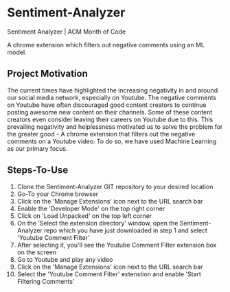 # Sentiment-Analyzer
Sentiment Analyzer | ACM Month of Code

A chrome extension which filters out negative comments using an ML model.

## Project Motivation
The current times have highlighted the increasing negativity in and around our social media network, especially on Youtube. The negative comments on Youtube have often discouraged good content creators to continue posting awesome new content on their channels. Some of these content creators even consider leaving their careers on Youtube due to this. This prevailing negativity and helplessness motivated us to solve the problem for the greater good - A chrome extension that filters out the negative comments on a Youtube video. To do so, we have used Machine Learning as our primary focus. 

## Steps-To-Use
1. Clone the Sentiment-Analyzer GIT repository to your desired location
2. Go-To your Chrome browser
3. Click on the 'Manage Extensions' icon next to the URL search bar
4. Enable the 'Developer Mode' on the top right corner 
5. Click on 'Load Unpacked' on the top left corner
6. On the 'Select the extension directory' window, open the Sentiment-Analyzer repo which you have just downloaded in step 1 and select 'Youtube Comment Filter'
7. After selecting it, you'll see the Youtube Comment Filter extension box on the screen
8. Go to Youtube and play any video
9. Click on the 'Manage Extensions' icon next to the URL search bar
10. Select the 'Youtube Comment Filter' extenstion and enable 'Start Filtering Comments' 
